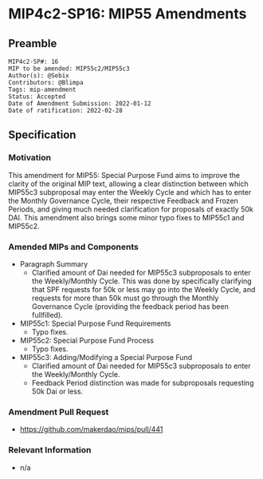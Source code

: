 # MIP4c2-SP16: MIP55 Amendments

## Preamble

```
MIP4c2-SP#: 16
MIP to be amended: MIP55c2/MIP55c3
Author(s): @Sebix
Contributors: @Blimpa
Tags: mip-amendment
Status: Accepted
Date of Amendment Submission: 2022-01-12
Date of ratification: 2022-02-28
```
## Specification

### Motivation

This amendment for MIP55: Special Purpose Fund aims to improve the clarity of the original MIP text, allowing a clear distinction between which MIP55c3 subproposal may enter the Weekly Cycle and which has to enter the Monthly Governance Cycle, their respective Feedback and Frozen Periods, and giving much needed clarification for proposals of exactly 50k DAI. This amendment also brings some minor typo fixes to MIP55c1 and MIP55c2.

### Amended MIPs and Components

- Paragraph Summary
   - Clarified amount of Dai needed for MIP55c3 subproposals to enter the Weekly/Monthly Cycle. This was done by specifically clarifying that SPF requests for 50k or less may go into the Weekly Cycle, and requests for more than 50k must go through the Monthly Governance Cycle (providing the feedback period has been fullfilled).
- MIP55c1: Special Purpose Fund Requirements
   - Typo fixes.
- MIP55c2: Special Purpose Fund Process
   - Typo fixes.
- MIP55c3: Adding/Modifying a Special Purpose Fund
   - Clarified amount of Dai needed for MIP55c3 subproposals to enter the Weekly/Monthly Cycle.  
   - Feedback Period distinction was made for subproposals requesting 50k Dai or less.


### Amendment Pull Request

- https://github.com/makerdao/mips/pull/441

### Relevant Information

- n/a
